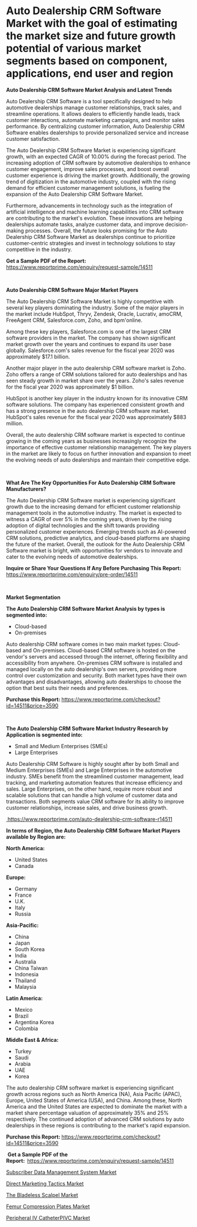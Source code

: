 <p><h1>Auto Dealership CRM Software Market with the goal of estimating the market size and future growth potential of various market segments based on component, applications, end user and region</h1></p><p><strong>Auto Dealership CRM Software Market Analysis and Latest Trends</strong></p>
<p><p>Auto Dealership CRM Software is a tool specifically designed to help automotive dealerships manage customer relationships, track sales, and streamline operations. It allows dealers to efficiently handle leads, track customer interactions, automate marketing campaigns, and monitor sales performance. By centralizing customer information, Auto Dealership CRM Software enables dealerships to provide personalized service and increase customer satisfaction.</p><p>The Auto Dealership CRM Software Market is experiencing significant growth, with an expected CAGR of 10.00% during the forecast period. The increasing adoption of CRM software by automotive dealerships to enhance customer engagement, improve sales processes, and boost overall customer experience is driving the market growth. Additionally, the growing trend of digitization in the automotive industry, coupled with the rising demand for efficient customer management solutions, is fueling the expansion of the Auto Dealership CRM Software Market.</p><p>Furthermore, advancements in technology such as the integration of artificial intelligence and machine learning capabilities into CRM software are contributing to the market's evolution. These innovations are helping dealerships automate tasks, analyze customer data, and improve decision-making processes. Overall, the future looks promising for the Auto Dealership CRM Software Market as dealerships continue to prioritize customer-centric strategies and invest in technology solutions to stay competitive in the industry.</p></p>
<p><strong>Get a Sample PDF of the Report:&nbsp;</strong> <a href="https://www.reportprime.com/enquiry/request-sample/14511">https://www.reportprime.com/enquiry/request-sample/14511</a></p>
<p>&nbsp;</p>
<p><strong>Auto Dealership CRM Software Major Market Players</strong></p>
<p><p>The Auto Dealership CRM Software Market is highly competitive with several key players dominating the industry. Some of the major players in the market include HubSpot, Thryv, Zendesk, Oracle, Lucrativ, amoCRM, FreeAgent CRM, Salesforce.com, Zoho, and bpm'online.</p><p>Among these key players, Salesforce.com is one of the largest CRM software providers in the market. The company has shown significant market growth over the years and continues to expand its user base globally. Salesforce.com's sales revenue for the fiscal year 2020 was approximately $17.1 billion.</p><p>Another major player in the auto dealership CRM software market is Zoho. Zoho offers a range of CRM solutions tailored for auto dealerships and has seen steady growth in market share over the years. Zoho's sales revenue for the fiscal year 2020 was approximately $1 billion.</p><p>HubSpot is another key player in the industry known for its innovative CRM software solutions. The company has experienced consistent growth and has a strong presence in the auto dealership CRM software market. HubSpot's sales revenue for the fiscal year 2020 was approximately $883 million.</p><p>Overall, the auto dealership CRM software market is expected to continue growing in the coming years as businesses increasingly recognize the importance of effective customer relationship management. The key players in the market are likely to focus on further innovation and expansion to meet the evolving needs of auto dealerships and maintain their competitive edge.</p></p>
<p>&nbsp;</p>
<p><strong>What Are The Key Opportunities For Auto Dealership CRM Software Manufacturers?</strong></p>
<p><p>The Auto Dealership CRM Software market is experiencing significant growth due to the increasing demand for efficient customer relationship management tools in the automotive industry. The market is expected to witness a CAGR of over 5% in the coming years, driven by the rising adoption of digital technologies and the shift towards providing personalized customer experiences. Emerging trends such as AI-powered CRM solutions, predictive analytics, and cloud-based platforms are shaping the future of the market. Overall, the outlook for the Auto Dealership CRM Software market is bright, with opportunities for vendors to innovate and cater to the evolving needs of automotive dealerships.</p></p>
<p><strong>Inquire or Share Your Questions If Any Before Purchasing This Report:</strong> <a href="https://www.reportprime.com/enquiry/pre-order/14511">https://www.reportprime.com/enquiry/pre-order/14511</a></p>
<p>&nbsp;</p>
<p><strong>Market Segmentation</strong></p>
<p><strong>The Auto Dealership CRM Software Market Analysis by types is segmented into:</strong></p>
<p><ul><li>Cloud-based</li><li>On-premises</li></ul></p>
<p><p>Auto dealership CRM software comes in two main market types: Cloud-based and On-premises. Cloud-based CRM software is hosted on the vendor's servers and accessed through the internet, offering flexibility and accessibility from anywhere. On-premises CRM software is installed and managed locally on the auto dealership's own servers, providing more control over customization and security. Both market types have their own advantages and disadvantages, allowing auto dealerships to choose the option that best suits their needs and preferences.</p></p>
<p><strong>Purchase this Report:&nbsp;</strong><a href="https://www.reportprime.com/checkout?id=14511&price=3590">https://www.reportprime.com/checkout?id=14511&price=3590</a></p>
<p>&nbsp;</p>
<p><strong>The Auto Dealership CRM Software Market Industry Research by Application is segmented into:</strong></p>
<p><ul><li>Small and Medium Enterprises (SMEs)</li><li>Large Enterprises</li></ul></p>
<p><p>Auto Dealership CRM Software is highly sought after by both Small and Medium Enterprises (SMEs) and Large Enterprises in the automotive industry. SMEs benefit from the streamlined customer management, lead tracking, and marketing automation features that increase efficiency and sales. Large Enterprises, on the other hand, require more robust and scalable solutions that can handle a high volume of customer data and transactions. Both segments value CRM software for its ability to improve customer relationships, increase sales, and drive business growth.</p></p>
<p><a href="https://www.reportprime.com/auto-dealership-crm-software-r14511">&nbsp;https://www.reportprime.com/auto-dealership-crm-software-r14511</a></p>
<p><strong>In terms of Region, the Auto Dealership CRM Software Market Players available by Region are:</strong></p>
<p>
    <p> <strong> North America: </strong>
        <ul>
            <li>United States</li>
            <li>Canada</li>
        </ul>
        </p> 
    <p> <strong> Europe: </strong>
        <ul>
            <li>Germany</li>
            <li>France</li>
            <li>U.K.</li>
            <li>Italy</li>
            <li>Russia</li>
        </ul>
        </p> 
    <p> <strong> Asia-Pacific: </strong>
        <ul>
            <li>China</li>
            <li>Japan</li>
            <li>South Korea</li>
            <li>India</li>
            <li>Australia</li>
            <li>China Taiwan</li>
            <li>Indonesia</li>
            <li>Thailand</li>
            <li>Malaysia</li>
        </ul>
        </p> 
    <p> <strong> Latin America: </strong>
        <ul>
            <li>Mexico</li>
            <li>Brazil</li>
            <li>Argentina Korea</li>
            <li>Colombia</li>
        </ul>
        </p> 
    <p> <strong> Middle East & Africa: </strong>
        <ul>
            <li>Turkey</li>
            <li>Saudi</li>
            <li>Arabia</li>
            <li>UAE</li>
            <li>Korea</li>
        </ul>
    </p>
    </p>
<p><p>The auto dealership CRM software market is experiencing significant growth across regions such as North America (NA), Asia Pacific (APAC), Europe, United States of America (USA), and China. Among these, North America and the United States are expected to dominate the market with a market share percentage valuation of approximately 35% and 25% respectively. The continued adoption of advanced CRM solutions by auto dealerships in these regions is contributing to the market's rapid expansion.</p></p>
<p><strong>Purchase this Report: </strong><a href="https://www.reportprime.com/checkout?id=14511&price=3590">https://www.reportprime.com/checkout?id=14511&price=3590</a></p>
<p>&nbsp;<strong>Get a Sample PDF of the Report:&nbsp;&nbsp;</strong><a href="https://www.reportprime.com/enquiry/request-sample/14511">https://www.reportprime.com/enquiry/request-sample/14511</a></p>
<p><strong></strong></p>
<p><p><a href="https://github.com/changoleonlaverguenzanoexiste/Market-Research-Report-List-4/blob/main/subscriber-data-management-system-market.md">Subscriber Data Management System Market</a></p><p><a href="https://github.com/tamvrosiya/Market-Research-Report-List-5/blob/main/direct-marketing-tactics-market.md">Direct Marketing Tactics Market</a></p><p><a href="https://medium.com/@babymorar/the-bladeless-scalpel-market-research-report-includes-analysis-on-market-size-share-and-growth-4eaf82a78cfc">The Bladeless Scalpel Market</a></p><p><a href="https://medium.com/@cloydrenner_30555/femur-compression-plates-market-share-size-trends-industry-analysis-report-by-type-by-end-use-6a3590d9bdc4">Femur Compression Plates Market</a></p><p><a href="https://medium.com/@welsonwiden94552/peripheral-iv-catheterpivc-industry-analysis-report-its-market-size-share-trends-by-application-6dceba9919be">Peripheral IV CatheterPIVC Market</a></p></p>